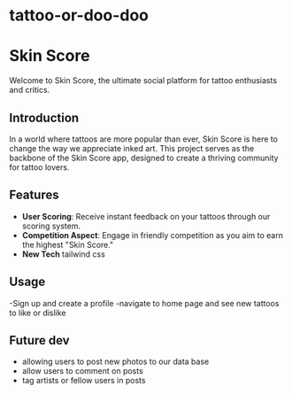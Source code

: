 # tattoo-or-doo-doo
# Skin Score

Welcome to Skin Score, the ultimate social platform for tattoo enthusiasts and critics. 



## Introduction

In a world where tattoos are more popular than ever, Skin Score is here to change the way we appreciate inked art. This project serves as the backbone of the Skin Score app, designed to create a thriving community for tattoo lovers.

## Features

- **User Scoring**: Receive instant feedback on your tattoos through our scoring system.
- **Competition Aspect**: Engage in friendly competition as you aim to earn the highest "Skin Score."
- **New Tech** tailwind css 


## Usage

-Sign up and create a profile 
-navigate to home page and see new tattoos to like or dislike 

## Future dev 

- allowing users to post new photos to our data base 
- allow users to comment on posts 
- tag artists or fellow users in posts

